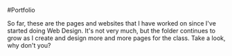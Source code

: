 #Portfolio

So far, these are the pages and websites that I have worked on since I've started doing Web Design. It's not very much, but the folder continues to grow as I create and design more and more pages for the class.
Take a look, why don't you?
